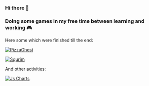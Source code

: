 ### Hi there 👋

### Doing some games in my free time between learning and working 🎮

Here some which were finished till the end:

[![PizzaGhest](https://img.shields.io/badge/Steam-PizzaGhest-yellow?style=for-the-badge&color=brightgreen&logo=ghostery&link=https://store.steampowered.com/app/1691270/Pizza_Ghest)](https://store.steampowered.com/app/1691270/Pizza_Ghest/)

[![Squrim](https://img.shields.io/badge/Itchio-Squrim-yellow?style=for-the-badge&color=brightgreen&logo=Itch.io&link=https://kitakun.itch.io/squrim)](https://kitakun.itch.io/squrim)

And other activities:

[![Js Charts](https://img.shields.io/badge/web-Js_Charts-yellow?style=for-the-badge&color=brightgreen&logo=internetexplorer&link=https://kitakun.github.io/telechart/)](https://kitakun.github.io/telechart/)

<!--
**kitakun/kitakun** is a ✨ _special_ ✨ repository because its `README.md` (this file) appears on your GitHub profile.

Here are some ideas to get you started:

- 🔭 I’m currently working on ...
- 🌱 I’m currently learning ...
- 👯 I’m looking to collaborate on ...
- 🤔 I’m looking for help with ...
- 💬 Ask me about ...
- 📫 How to reach me: ...
- 😄 Pronouns: ...
- ⚡ Fun fact: ...
-->

